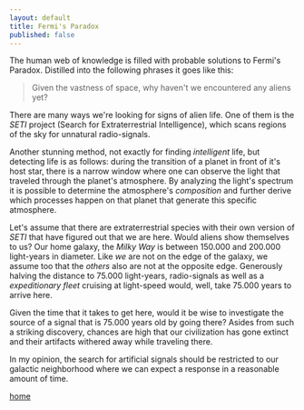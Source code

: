 ```yaml
---
layout: default
title: Fermi's Paradox
published: false
---
```


The human web of knowledge is filled with probable solutions to Fermi's Paradox. Distilled into the following phrases it goes like this:

> Given the vastness of space, why haven't we encountered any aliens yet?

There are many ways we're looking for signs of alien life. One of them is the *SETI* project (Search for Extraterrestrial Intelligence), which scans regions of the sky for unnatural radio-signals.

Another stunning method, not exactly for finding *intelligent* life, but detecting life is as follows: during the transition of a planet in front of it's host star, there is a narrow window where one can observe the light that traveled through the planet's atmosphere. By analyzing the light's spectrum it is possible to determine the atmosphere's *composition* and further derive which processes happen on that planet that generate this specific atmosphere.

Let's assume that there are extraterrestrial species with their own version of *SETI* that have figured out that we are here. Would aliens show themselves to us? Our home galaxy, the *Milky Way* is between 150.000 and 200.000 light-years in diameter. Like *we* are not on the edge of the galaxy, we assume too that the *others* also are not at the opposite edge. Generously halving the distance to 75.000 light-years, radio-signals as well as a *expeditionary fleet* cruising at light-speed would, well, take 75.000 years to arrive here.

Given the time that it takes to get here, would it be wise to investigate the source of a signal that is 75.000 years old by going there? Asides from such a striking discovery, chances are high that our civilization has gone extinct and their artifacts withered away while traveling there.

In my opinion, the search for artificial signals should be restricted to our galactic neighborhood where we can expect a response in a reasonable amount of time.

[home](https://zackdev.github.io/)
